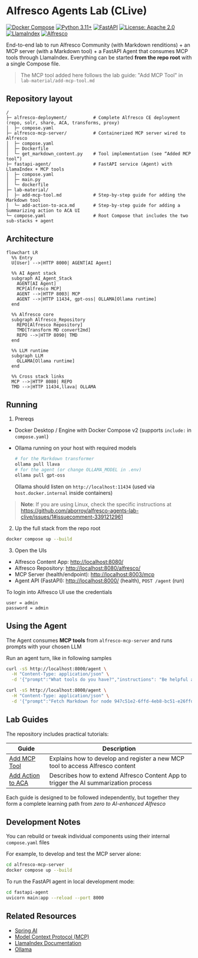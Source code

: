 # Alfresco Agents Lab (CLive)

[![Docker Compose](https://img.shields.io/badge/Docker-Compose-blue?logo=docker\&logoColor=white)](https://www.docker.com/)
[![Python 3.11+](https://img.shields.io/badge/Python-3.11+-green?logo=python\&logoColor=white)](https://www.python.org/)
[![FastAPI](https://img.shields.io/badge/FastAPI-0.115+-009688?logo=fastapi\&logoColor=white)](https://fastapi.tiangolo.com/)
[![License: Apache 2.0](https://img.shields.io/badge/License-Apache_2.0-blue.svg)](https://www.apache.org/licenses/LICENSE-2.0)
[![LlamaIndex](https://img.shields.io/badge/LlamaIndex-Integrated-blueviolet?logo=llama\&logoColor=white)](https://www.llamaindex.ai/)
[![Alfresco](https://img.shields.io/badge/Alfresco-Community-orange?logo=alfresco\&logoColor=white)](https://github.com/Alfresco)

End-to-end lab to run Alfresco Community (with Markdown renditions) + an MCP server (with a Markdown tool) + a FastAPI Agent that consumes MCP tools through LlamaIndex. Everything can be started **from the repo root** with a single Compose file.

> The MCP tool added here follows the lab guide: "Add MCP Tool" in `lab-material/add-mcp-tool.md`

## Repository layout

```
/
├─ alfresco-deployment/          # Complete Alfresco CE deployment (repo, solr, share, ACA, transforms, proxy)
│  ├─ compose.yaml
├─ alfresco-mcp-server/          # Containerized MCP server wired to Alfresco
│  ├─ compose.yaml
│  ├─ Dockerfile
│  └─ get_markdown_content.py    # Tool implementation (see “Added MCP tool”)
├─ fastapi-agent/                # FastAPI service (Agent) with LlamaIndex + MCP tools
│  ├─ compose.yaml
│  ├─ main.py
│  └─ dockerfile
├─ lab-material/
│  ├─ add-mcp-tool.md            # Step-by-step guide for adding the Markdown tool
│  └─ add-action-to-aca.md       # Step-by-step guide for adding a Summarizing action to ACA UI
└─ compose.yaml                  # Root Compose that includes the two sub-stacks + agent
```

## Architecture

```mermaid
flowchart LR
  %% Entry
  U[User] -->|HTTP 8000| AGENT[AI Agent]

  %% AI Agent stack
  subgraph AI_Agent_Stack
    AGENT[AI Agent]
    MCP[Alfresco MCP]
    AGENT -->|HTTP 8003| MCP
    AGENT -->|HTTP 11434, gpt-oss| OLLAMA[Ollama runtime]
  end

  %% Alfresco core
  subgraph Alfresco_Repository
    REPO[Alfresco Repository]
    TMD[Transform MD convert2md]
    REPO -->|HTTP 8090| TMD
  end

  %% LLM runtime
  subgraph LLM
    OLLAMA[Ollama runtime]
  end

  %% Cross stack links
  MCP -->|HTTP 8080| REPO
  TMD -->|HTTP 11434,llava| OLLAMA
```

## Running

1. Prereqs

* Docker Desktop / Engine with Docker Compose v2 (supports `include:` in `compose.yaml`)
* Ollama running on your host with required models

  ```bash
  # for the Markdown transformer
  ollama pull llava
  # for the agent (or change OLLAMA_MODEL in .env)
  ollama pull gpt-oss
  ```

  Ollama should listen on `http://localhost:11434` (used via `host.docker.internal` inside containers)

> **Note**: If you are using Linux, check the specific instructions at https://github.com/aborroy/alfresco-agents-lab-clive/issues/1#issuecomment-3391212961

2. Up the full stack from the repo root

```bash
docker compose up --build
```

3. Open the UIs

* Alfresco Content App: [http://localhost:8080/](http://localhost:8080/)
* Alfresco Repository: [http://localhost:8080/alfresco/](http://localhost:8080/alfresco/)
* MCP Server (health/endpoint): [http://localhost:8003/mcp](http://localhost:8003/mcp)
* Agent API (FastAPI): [http://localhost:8000/](http://localhost:8000/)  (health), `POST /agent` (run)

To login into Alfresco UI use the credentials

````
user = admin
password = admin
````

## Using the Agent

The Agent consumes **MCP tools** from `alfresco-mcp-server` and runs prompts with your chosen LLM

Run an agent turn, like in following samples

```bash
curl -sS http://localhost:8000/agent \
  -H "Content-Type: application/json" \
  -d '{"prompt":"What tools do you have?","instructions": "Be helpful and concise"}'
```

```bash
curl -sS http://localhost:8000/agent \
  -H "Content-Type: application/json" \
  -d '{"prompt":"Fetch Markdown for node 947c51e2-6ffd-4eb8-bc51-e26ffd1eb8b6 and summarize it"}'
```

## Lab Guides

The repository includes practical tutorials:

| Guide                                                  | Description                                                                          |
| ------------------------------------------------------ | ------------------------------------------------------------------------------------ |
| [Add MCP Tool](lab-material/add-mcp-tool.md)           | Explains how to develop and register a new MCP tool to access Alfresco content       |
| [Add Action to ACA](lab-material/add-action-to-aca.md) | Describes how to extend Alfresco Content App to trigger the AI summarization process |

Each guide is designed to be followed independently, but together they form a complete learning path from *zero to AI-enhanced Alfresco*

## Development Notes

You can rebuild or tweak individual components using their internal `compose.yaml` files

For example, to develop and test the MCP server alone:

```bash
cd alfresco-mcp-server
docker compose up --build
```

To run the FastAPI agent in local development mode:

```bash
cd fastapi-agent
uvicorn main:app --reload --port 8000
```

## Related Resources

* [Spring AI](https://docs.spring.io/spring-ai/reference/)
* [Model Context Protocol (MCP)](https://modelcontextprotocol.io)
* [LlamaIndex Documentation](https://docs.llamaindex.ai)
* [Ollama](https://ollama.ai)
